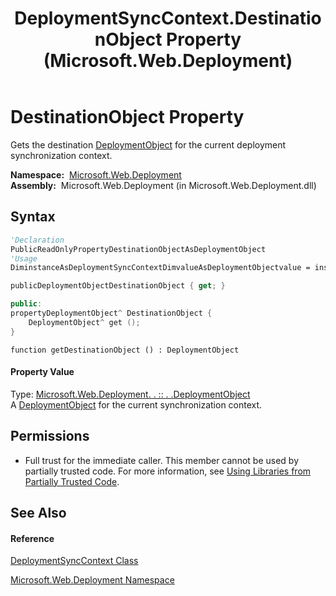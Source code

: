 ﻿---
title: DeploymentSyncContext.DestinationObject Property  (Microsoft.Web.Deployment)
TOCTitle: DestinationObject Property
ms:assetid: P:Microsoft.Web.Deployment.DeploymentSyncContext.DestinationObject
ms:mtpsurl: https://msdn.microsoft.com/en-us/library/microsoft.web.deployment.deploymentsynccontext.destinationobject(v=VS.90)
ms:contentKeyID: 20208719
ms.date: 05/02/2012
mtps_version: v=VS.90
f1_keywords:
- Microsoft.Web.Deployment.DeploymentSyncContext.DestinationObject
- Microsoft.Web.Deployment.DeploymentSyncContext.get_DestinationObject
dev_langs:
- CSharp
- JScript
- VB
- c++
api_location:
- Microsoft.Web.Deployment.dll
api_name:
- Microsoft.Web.Deployment.DeploymentSyncContext.DestinationObject
- Microsoft.Web.Deployment.DeploymentSyncContext.get_DestinationObject
api_type:
- Managed
topic_type:
- apiref
- kbSyntax
product_family_name: VS
ROBOTS: INDEX,FOLLOW
---

# DestinationObject Property

Gets the destination [DeploymentObject](deploymentobject-class-microsoft-web-deployment.md) for the current deployment synchronization context.

**Namespace:**  [Microsoft.Web.Deployment](microsoft-web-deployment-namespace.md)  
**Assembly:**  Microsoft.Web.Deployment (in Microsoft.Web.Deployment.dll)

## Syntax

``` vb
'Declaration
PublicReadOnlyPropertyDestinationObjectAsDeploymentObject
'Usage
DiminstanceAsDeploymentSyncContextDimvalueAsDeploymentObjectvalue = instance.DestinationObject
```

``` csharp
publicDeploymentObjectDestinationObject { get; }
```

``` c++
public:
propertyDeploymentObject^ DestinationObject {
    DeploymentObject^ get ();
}
```

``` jscript
function getDestinationObject () : DeploymentObject
```

#### Property Value

Type: [Microsoft.Web.Deployment. . :: . .DeploymentObject](deploymentobject-class-microsoft-web-deployment.md)  
A [DeploymentObject](deploymentobject-class-microsoft-web-deployment.md) for the current synchronization context.  

## Permissions

  - Full trust for the immediate caller. This member cannot be used by partially trusted code. For more information, see [Using Libraries from Partially Trusted Code](https://msdn.microsoft.com/en-us/library/8skskf63\(v=vs.90\)).

## See Also

#### Reference

[DeploymentSyncContext Class](deploymentsynccontext-class-microsoft-web-deployment.md)

[Microsoft.Web.Deployment Namespace](microsoft-web-deployment-namespace.md)

